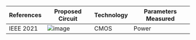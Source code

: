 |References|Proposed Circuit|Technology|Parameters Measured|
| ------------ | ------------ | ------------ | ------------ |
|IEEE 2021|![image](https://github.com/user-attachments/assets/a816bc2c-67da-4a76-9778-732d17bcc48b)|CMOS|Power|


